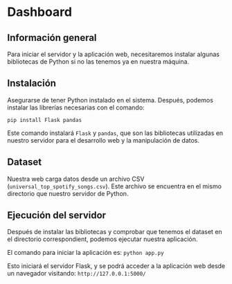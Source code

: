 # Dashboard
 
## Información general

Para iniciar el servidor y la aplicación web, necesitaremos instalar algunas bibliotecas de Python si no las tenemos ya en nuestra máquina.

## Instalación
Asegurarse de tener Python instalado en el sistema. Después, podemos instalar las librerías necesarias con el comando:

`pip install Flask pandas`

Este comando instalará `Flask` y `pandas`, que son las bibliotecas utilizadas en nuestro servidor para el desarrollo web y la manipulación de datos. 

## Dataset
Nuestra web carga datos desde un archivo CSV (`universal_top_spotify_songs.csv`).
Este archivo se encuentra en el mismo directorio que nuestro servidor de Python.


## Ejecución del servidor
Después de instalar las bibliotecas y comprobar que tenemos el dataset en el directorio correspondient, podemos ejecutar nuestra aplicación.

El comando para iniciar la aplicación es:
`python app.py`

Esto iniciará el servidor Flask, y se podrá acceder a la aplicación web desde un navegador visitando:
 `http://127.0.0.1:5000/`